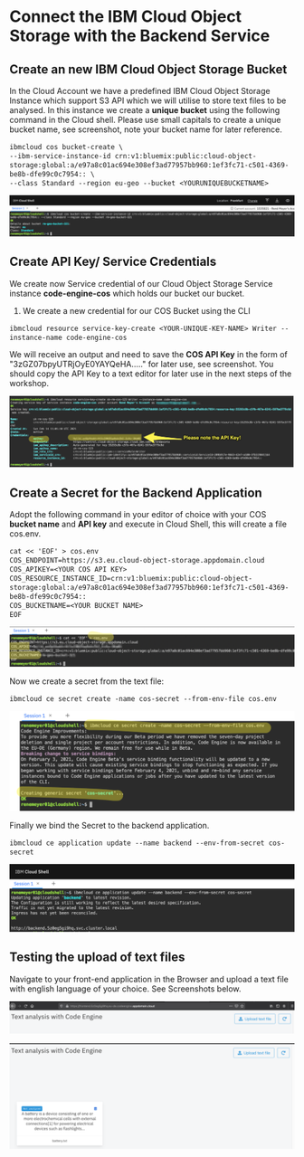# Connect the IBM Cloud Object Storage with the Backend Service

## Create an new IBM Cloud Object Storage Bucket

In the Cloud Account we have a predefined IBM Cloud Object Storage Instance which support S3 API which we will utilise to store text files to be analysed. In this instance we create a **unique bucket** using the following command in the Cloud shell. Please use small capitals to create a unique bucket name, see screenshot, note your bucket name for later reference.

```
ibmcloud cos bucket-create \
--ibm-service-instance-id crn:v1:bluemix:public:cloud-object-storage:global:a/e97a8c01ac694e308ef3ad77957bb960:1ef3fc71-c501-4369-be8b-dfe99c0c7954:: \
--class Standard --region eu-geo --bucket <YOURUNIQUEBUCKETNAME>
```

![](.gitbook/assets/image%20%2815%29.png)

## Create API Key/ Service Credentials

We create now Service credential of our  Cloud Object Storage Service instance **code-engine-cos** which holds our bucket our bucket.

1. We create a new credential for our COS Bucket using the CLI

```text
ibmcloud resource service-key-create <YOUR-UNIQUE-KEY-NAME> Writer --instance-name code-engine-cos
```

We will receive an output and need to save the **COS API Key** in the form of "3zGZ07bpyUTRjOyE0YAYQeHA....." for later use, see screenshot. You should copy the API Key to a text editor for later use in the next steps of the workshop.

![](.gitbook/assets/image%20%2824%29.png)

## Create a Secret for the Backend Application

Adopt the following command in your editor of choice with your COS **bucket name** and **API key** and execute in Cloud Shell, this will create a file cos.env.

```text
cat << 'EOF' > cos.env
COS_ENDPOINT=https://s3.eu.cloud-object-storage.appdomain.cloud
COS_APIKEY=<YOUR COS API KEY>
COS_RESOURCE_INSTANCE_ID=crn:v1:bluemix:public:cloud-object-storage:global:a/e97a8c01ac694e308ef3ad77957bb960:1ef3fc71-c501-4369-be8b-dfe99c0c7954::
COS_BUCKETNAME=<YOUR BUCKET NAME>
EOF
```

![](.gitbook/assets/image%20%2818%29.png)

Now we create a secret from the text file:

```text
ibmcloud ce secret create -name cos-secret --from-env-file cos.env
```

![](.gitbook/assets/image%20%2812%29.png)

Finally we bind the Secret to the backend application.

```text
ibmcloud ce application update --name backend --env-from-secret cos-secret
```

![](.gitbook/assets/image%20%2819%29.png)

## Testing the upload of text files

Navigate to your front-end application in the Browser and upload a text file with english language of your choice. See Screenshots below.

![](.gitbook/assets/image%20%2830%29.png)

![](.gitbook/assets/image%20%2816%29.png)


